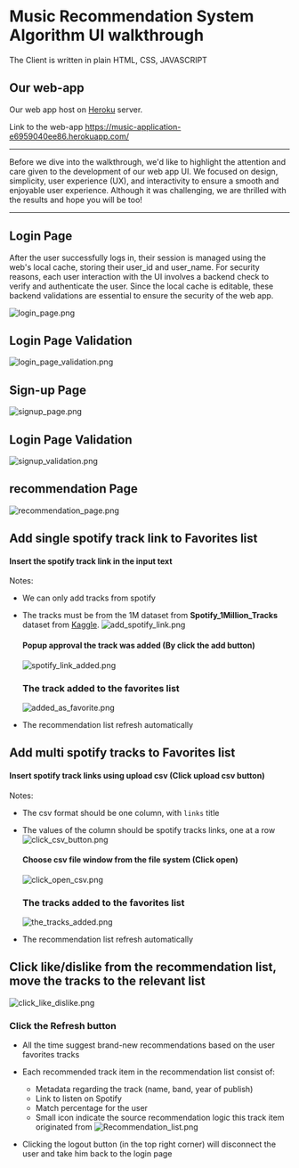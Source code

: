 # Music Recommendation System Algorithm UI walkthrough 

The Client is written in plain HTML, CSS, JAVASCRIPT 


## Our web-app
Our web app host on [Heroku](https://dashboard.heroku.com/)  server.

Link to the web-app https://music-application-e6959040ee86.herokuapp.com/
 ____
Before we dive into the walkthrough, we'd like to highlight the attention and care given to the development of our web app UI. We focused on design, simplicity, user experience (UX), and interactivity to ensure a smooth and enjoyable user experience. Although it was challenging, we are thrilled with the results and hope you will be too!
____


## Login Page
After the user successfully logs in, their session is managed using the web's local cache, storing their user_id and user_name. For security reasons, each user interaction with the UI involves a backend check to verify and authenticate the user. Since the local cache is editable, these backend validations are essential to ensure the security of the web app.

![login_page.png](docs/resources/login_page.png)

## Login Page Validation
![login_page_validation.png](docs/resources/login_page_validation.png)

## Sign-up Page
![signup_page.png](docs/resources/signup_page.png)

## Login Page Validation
![signup_validation.png](docs/resources/signup_validation.png)

## recommendation Page 
![recommendation_page.png](docs/resources/recommendation_page.png)

## Add single spotify track link to Favorites list 

#### Insert the spotify track link in the input text
Notes: 
- We can only add tracks from spotify
- The tracks must be from the 1M dataset from **Spotify_1Million_Tracks** dataset from [Kaggle](https://www.kaggle.com/datasets/amitanshjoshi/spotify-1million-tracks?source=post_page-----5780cabfe194--------------------------------).
![add_spotify_link.png](docs/resources/add_spotify_link.png)

    #### Popup approval the track was added (By click the add button)
    ![spotify_link_added.png](docs/resources/spotify_link_added.png)
    
    ### The track added to the favorites list
    ![added_as_favorite.png](docs/resources/added_as_favorite.png)
* The recommendation list refresh automatically

## Add multi spotify tracks to Favorites list 

#### Insert spotify track links using upload csv (Click upload csv button)
Notes: 
- The csv format should be one column, with `links` title
- The values of the column should be spotify tracks links, one at a row
![click_csv_button.png](docs/resources/click_csv_button.png)

    #### Choose csv file window  from the file system (Click open)
    ![click_open_csv.png](docs/resources/click_open_csv.png)
    
    ### The tracks added to the favorites list
    ![the_tracks_added.png](docs/resources/the_tracks_added.png)
* The recommendation list refresh automatically 

## Click like/dislike from the recommendation list, move the tracks to the relevant list
![click_like_dislike.png](docs/resources/click_like_dislike.png)

### Click the Refresh button
* All the time suggest brand-new recommendations based on the user favorites tracks
* Each recommended track item in the recommendation list consist of:
  * Metadata regarding the track (name, band, year of publish)
  * Link to listen on Spotify
  * Match percentage for the user
  * Small icon indicate the source recommendation logic this track item originated from
  ![Recommendation_list.png](docs/resources/Recommendation_list.png)


* Clicking the logout button (in the top right corner) will disconnect the user and take him back to the login page